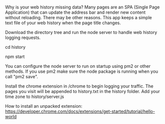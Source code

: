 Why is your web history missing data?  Many pages are an SPA (Single Page Application)
that can update the address bar and render new content without reloading.
There may be other reasons.
This app keeps a simple text file of your web history when the page title changes.  

Download the directory tree and run the node server to handle web history logging requests.

cd history

npm start

You can configure the node server to run on startup using pm2 or other methods.
If you use pm2 make sure the node package is running when you call "pm2 save".

Install the chrome extension in /chrome to begin logging your traffic.
The pages you visit will be appended to history.txt in the history folder.
Add your time zone to history/server.js

How to install an unpacked extension: https://developer.chrome.com/docs/extensions/get-started/tutorial/hello-world
